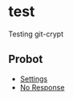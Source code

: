 # test

Testing git-crypt

## Probot

- [Settings](https://probot.github.io/apps/settings/)
- [No Response](https://probot.github.io/apps/no-response/)
